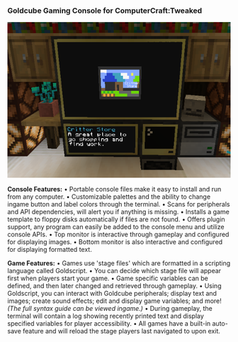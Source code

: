 ### Goldcube Gaming Console for ComputerCraft:Tweaked

![A picture of the Goldcube console, displaying an image on the upper monitor and text on the lower monitor.](https://raw.githubusercontent.com/Missooni/Goldcube-CCTweaked-Console/page/javaw_9u6qswEfNT.png)

**Console Features:**
• Portable console files make it easy to install and run from any computer.
• Customizable palettes and the ability to change ingame button and label colors through the terminal.
• Scans for peripherals and API dependencies, will alert you if anything is missing.
• Installs a game template to floppy disks automatically if files are not found.
• Offers plugin support, any program can easily be added to the console menu and utilize console APIs.
• Top monitor is interactive through gameplay and configured for displaying images.
• Bottom monitor is also interactive and configured for displaying formatted text.

**Game Features:**
• Games use 'stage files' which are formatted in a scripting language called Goldscript.
• You can decide which stage file will appear first when players start your game.
• Game specific variables can be defined, and then later changed and retrieved through gameplay.
• Using Goldscript, you can interact with Goldcube peripherals; display text and images; create sound effects; edit and display game variables; and more! _‎‎‎(The full syntax guide can be viewed ingame.)_
• During gameplay, the terminal will contain a log showing recently printed text and display specified variables for player accessibility.
• All games have a built-in auto-save feature and will reload the stage players last navigated to upon exit.
